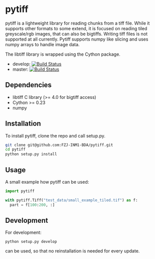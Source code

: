 # pytiff

pytiff is a lightweight library for reading chunks from a tiff file. While it supports other formats to some extend, it is focused on reading tiled greyscale/rgb images, that can also be bigtiffs. Writing tiff files is not supported at all currently. Pytiff supports numpy like slicing and uses numpy arrays to handle image data.

The libtiff library is wrapped using the Cython package.

* develop: [![Build Status](https://travis-ci.org/FZJ-INM1-BDA/pytiff.svg?branch=develop)](https://travis-ci.org/FZJ-INM1-BDA/pytiff)
* master: [![Build Status](https://travis-ci.org/FZJ-INM1-BDA/pytiff.svg?branch=master)](https://travis-ci.org/FZJ-INM1-BDA/pytiff)


## Dependencies

* libtiff C library (>= 4.0 for bigtiff access)
* Cython >= 0.23
* numpy

## Installation

To install pytiff, clone the repo and call setup.py.

```bash
git clone git@github.com:FZJ-INM1-BDA/pytiff.git
cd pytiff
python setup.py install
```

## Usage

A small example how pytiff can be used:

```python
import pytiff

with pytiff.Tiff("test_data/small_example_tiled.tif") as f:
  part = f[100:200, :]
```

## Development

For development:

`python setup.py develop`

can be used, so that no reinstallation is needed for every update.
